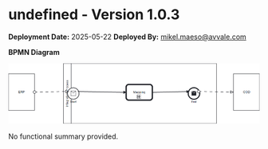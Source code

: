 # undefined - Version 1.0.3

**Deployment Date:** 2025-05-22
**Deployed By:** mikel.maeso@avvale.com



**BPMN Diagram**

![BPMN Diagram](./Check_Connectivity_from_SAP_Business_Suite_MMZ-1.0.3.png "BPMN Diagram for Check_Connectivity_from_SAP_Business_Suite_MMZ v1.0.3")

No functional summary provided.